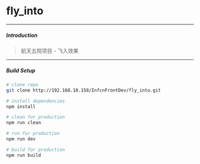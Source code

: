 # fly_into

---
##### Introduction

> 航天五院项目 - 飞入效果

---
##### Build Setup

``` bash
# clone repo
git clone http://192.168.10.158/InfcnFrontDev/fly_into.git

# install dependencies
npm install

# clean for production
npm run clean

# run for production
npm run dev

# build for production
npm run build
```